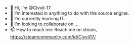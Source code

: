- 👋 Hi, I’m @Civvil-17
- 👀 I’m interested in anything to do with the source engine.
- 🌱 I’m currently learning IT.
- 💞️ I’m looking to collaborate on ...
- 📫 How to reach me: Reach me on steam, https://steamcommunity.com/id/Civvil17/

<!---
Civvil-17/Civvil-17 is a ✨ special ✨ repository because its `README.md` (this file) appears on your GitHub profile.
You can click the Preview link to take a look at your changes.
--->
